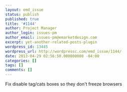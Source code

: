 ```yaml
---
layout: emd_issue
status: publish
published: true
title: '#1144'
author: Project Manager
author_login: issues-pm
author_email: issues-pm@emarketdesign.com
excerpt: yet-another-related-posts-plugin
wordpress_id: 13445
wordpress_url: http://wordpressc.com/emd_issue/1144/
date: 2013-04-29 02:56:50.000000000 -04:00
categories: []
tags: []
comments: []
---
```

Fix disable tag/cats boxes so they don't freeze browsers
